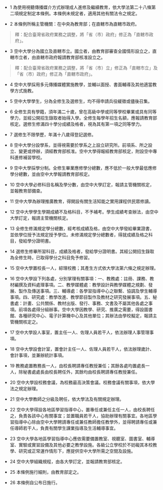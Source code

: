 * 1 為使用視聽傳播媒介方式辦理成人進修及繼續教育，依大學法第二十八條第二項規定制定本條例。本條例未規定者，適用其他有關法令之規定。

* 2 本條例所稱主管機關：在中央為教育部；在直轄市為直轄市政府。

> 釋：配合臺灣省政府業務之調整，將「省（市）政府」修正為「直轄市政府」。

* 3 空中大學分為國立及直轄市立。國立者，由教育部審查全國情形設立之，直轄市立者，由直轄市政府報請教育部核准設立之。

> 釋：配合臺灣省政府業務之調整，將「省（市）立」修正為「直轄市立」及「省（市）政府」修正為「直轄市政府」。

* 4 空中大學採用多元傳播媒體實施教學，並輔以面授、書面輔導及其他適當教學方式施教。

* 5 空中大學學生，分為全修生及選修生，均不得申請兵役緩徵或儘後召集。

* 6 全修生具有學籍，須年滿二十歲，曾在高級中學或同等學校畢業或具有同等學力，並經公開招生錄取者始得入學。全修生每學年招生名額，應報請教育部核定。選修生修滿四十學分成績及格者，視為其有第一項之同等學力。

* 7 選修生不限學歷，年滿十八歲得登記選修。

* 8 空中大學分設學系，並得視需要於學系之上設立研究所。前項系、所之設立、變更或停辦，須經教育部核准。空中大學得報經教育部核定，附設空中專科進修補習學校。

* 9 空中大學採學分制。全修生畢業應修學分總數，應不低於一般大學最低應修學分總數，並由空中大學報請教育部核定。

* 10 空中大學必修科目名稱及學分數，由空中大學訂定，報請主管機關核定，並報教育部備查。

* 11 空中大學為辦理推廣教育，得開設有關生活知能之實用課程供民眾修讀。

* 12 空中大學學生學期成績不及格科目，不予補考。學生成績考查辦法，由空中大學訂定，報請主管機關核定。

* 13 全修生修滿規定學分總數，經考核成績及格，由空中大學發給畢業證書，並依學位授予法規定授予學位。未修滿規定學分總數者，得就成績及格之科目，發給學分證明書。

* 14 選修生修畢所習科目，成績及格者，發給學分證明書。其經公開招生錄取為全修生時，已取得學分之科目免予修習。

* 15 空中大學置校長一人，綜理校務；其產生方式依大學法第六條之規定辦理。

* 16 空中大學設下列各處，分別掌理有關事項：一、教務處：註冊、課務、教材編撰及資料處理事項。二、教學媒體處：教學設計與教學媒體之規劃、發展、製作及傳送事項。三、輔導處：各學習指導中心之聯繫、協調及學生輔導事項。四、研究處：教學改進、教學節目製作及教材之研究發展事項。五、秘書處：計畫、公共關係、教材出版、發行、事務、文書及不屬其他各處之事項。前項各處得分組辦事。空中大學因教學、研究、推廣之需要，得設圖書館、各種研究中心、電子計算機中心及其他單位；其辦法由學校擬定，報請主管機關核定之。

* 17 空中大學設人事室，置主任一人、佐理人員若干人，依法辦理人事管理事項。

* 18 空中大學設會計室，置會計主任一人、佐理人員若干人，依法辦理歲計、會計事項，並兼辦統計事項。

* 19 教務處置教務長一人，由校長聘請專任教授兼任；其餘各處均置處長一人，除秘書處處長由校長聘任外，其餘均由校長聘請專任教授兼任。

* 20 空中大學設校務會議，為校務最高決策會議。校務會議有關事項，依大學法之規定辦理。

* 21 空中大學教師之分級及聘任，依大學法及有關規定辦理。

* 22 空中大學得設各地區學習指導中心，置專任或兼任主任一人，由校長聘任之，負責各該中心有關事宜；並置職員若干人，協助辦理有關事宜。各地區學習指導中心除由空中大學聘請專任或兼任教師擔任教學外，並得聘請專任或兼任導師若干人，負責有關學生課業指導及生活輔導事宜。

* 23 空中大學各地區學習指導中心應依需要備置教室、視聽室、圖書室、輔導室、實驗或實習設備及其他必要之教學設施。各級公立學校於不妨礙其本校教學、研究或正常運作情形下，應提供空中大學所需之空間及設施。

* 24 空中大學組織規程，由各大學訂定，並報請教育部核定。

* 25 本條例施行細則，由教育部定之。

* 26 本條例自公布日施行。

